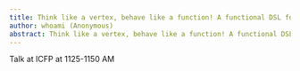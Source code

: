 ```yaml
---
title: Think like a vertex, behave like a function! A functional DSL for vertex-centric big graph processing
author: whoami (Anonymous)
abstract: Think like a vertex, behave like a function! A functional DSL for vertex-centric big graph processing
---
```


Talk at ICFP at 1125-1150 AM
